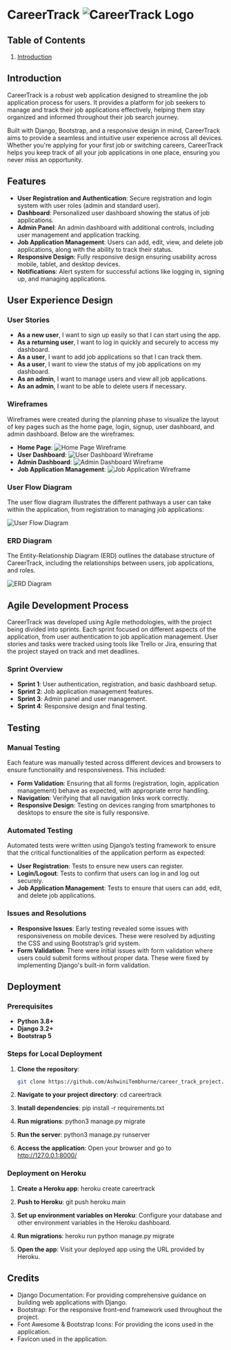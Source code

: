 

 # CareerTrack     ![CareerTrack Logo](static/images/logo.png)  

 ## Table of Contents

1. [Introduction](#introduction)

## Introduction

CareerTrack is a robust web application designed to streamline the job application process for users. It provides a platform for job seekers to manage and track their job applications effectively, helping them stay organized and informed throughout their job search journey. 

Built with Django, Bootstrap, and a responsive design in mind, CareerTrack aims to provide a seamless and intuitive user experience across all devices. Whether you're applying for your first job or switching careers, CareerTrack helps you keep track of all your job applications in one place, ensuring you never miss an opportunity.

## Features

- **User Registration and Authentication**: Secure registration and login system with user roles (admin and standard user).
- **Dashboard**: Personalized user dashboard showing the status of job applications.
- **Admin Panel**: An admin dashboard with additional controls, including user management and application tracking.
- **Job Application Management**: Users can add, edit, view, and delete job applications, along with the ability to track their status.
- **Responsive Design**: Fully responsive design ensuring usability across mobile, tablet, and desktop devices.
- **Notifications**: Alert system for successful actions like logging in, signing up, and managing applications.

## User Experience Design

### User Stories

- **As a new user**, I want to sign up easily so that I can start using the app.
- **As a returning user**, I want to log in quickly and securely to access my dashboard.
- **As a user**, I want to add job applications so that I can track them.
- **As a user**, I want to view the status of my job applications on my dashboard.
- **As an admin**, I want to manage users and view all job applications.
- **As an admin**, I want to be able to delete users if necessary.

### Wireframes

Wireframes were created during the planning phase to visualize the layout of key pages such as the home page, login, signup, user dashboard, and admin dashboard. Below are the wireframes:

- **Home Page**: ![Home Page Wireframe](static/images/home_page_wireframe.png)
- **User Dashboard**: ![User Dashboard Wireframe](static/images/user_dashboard_wireframe.png)
- **Admin Dashboard**: ![Admin Dashboard Wireframe](static/images/admin_dashboard_wireframe.png)
- **Job Application Management**: ![Job Application Wireframe](static/images/job_application_wireframe.png)

### User Flow Diagram

The user flow diagram illustrates the different pathways a user can take within the application, from registration to managing job applications:

![User Flow Diagram](static/images/user_flow_diagram.png)

### ERD Diagram

The Entity-Relationship Diagram (ERD) outlines the database structure of CareerTrack, including the relationships between users, job applications, and roles.

![ERD Diagram](static/images/erd_diagram.png)

## Agile Development Process

CareerTrack was developed using Agile methodologies, with the project being divided into sprints. Each sprint focused on different aspects of the application, from user authentication to job application management. User stories and tasks were tracked using tools like Trello or Jira, ensuring that the project stayed on track and met deadlines.

### Sprint Overview

- **Sprint 1**: User authentication, registration, and basic dashboard setup.
- **Sprint 2**: Job application management features.
- **Sprint 3**: Admin panel and user management.
- **Sprint 4**: Responsive design and final testing.

## Testing

### Manual Testing

Each feature was manually tested across different devices and browsers to ensure functionality and responsiveness. This included:

- **Form Validation**: Ensuring that all forms (registration, login, application management) behave as expected, with appropriate error handling.
- **Navigation**: Verifying that all navigation links work correctly.
- **Responsive Design**: Testing on devices ranging from smartphones to desktops to ensure the site is fully responsive.

### Automated Testing

Automated tests were written using Django’s testing framework to ensure that the critical functionalities of the application perform as expected:

- **User Registration**: Tests to ensure new users can register.
- **Login/Logout**: Tests to confirm that users can log in and log out securely.
- **Job Application Management**: Tests to ensure that users can add, edit, and delete job applications.

### Issues and Resolutions

- **Responsive Issues**: Early testing revealed some issues with responsiveness on mobile devices. These were resolved by adjusting the CSS and using Bootstrap’s grid system.
- **Form Validation**: There were initial issues with form validation where users could submit forms without proper data. These were fixed by implementing Django's built-in form validation.

## Deployment

### Prerequisites

- **Python 3.8+**
- **Django 3.2+**
- **Bootstrap 5**

### Steps for Local Deployment

1. **Clone the repository**:
   ```bash
   git clone https://github.com/AshwiniTembhurne/career_track_project.git

2. **Navigate to your project directory**:
   cd careertrack

3. **Install dependencies**:
   pip install -r requirements.txt

4. **Run migrations**:
  python3 manage.py migrate

5. **Run the server**:
   python3 manage.py runserver

6. **Access the application**:
  Open your browser and go to http://127.0.0.1:8000/

  ### Deployment on Heroku

1. **Create a Heroku app**:
  heroku create careertrack

2. **Push to Heroku**:
  git push heroku main

3. **Set up environment variables on Heroku**:
  Configure your database and other environment variables in the Heroku dashboard.

4. **Run migrations**:
  heroku run python manage.py migrate

5. **Open the app**:
  Visit your deployed app using the URL provided by Heroku.


  ## Credits

  - Django Documentation: For providing comprehensive guidance on building web applications with Django.
  - Bootstrap: For the responsive front-end framework used throughout the project.
  - Font Awesome & Bootstrap Icons: For providing the icons used in the application.
  - Favicon used in the application.
